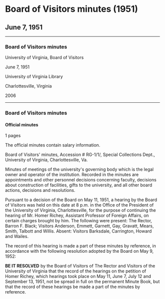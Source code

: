 <!-- llmmeta -->
<script type="application/ld+json">
{
"@context": "https://schema.org",
"@type": "BoardMinutes",
"name": "Board Minutes",
"startDate": "1951-06-07T20:00:00",
"endDate": "1951-06-07T21:00:00",
"location": {
"@type": "Place",
"name": "University of Virginia Library",
"address": {
"@type": "PostalAddress",
"addressLocality": "Charlottesville",
"addressRegion": "Virginia"
}
},
"organizer": {
"@type": "Organization",
"name": "University of Virginia Board of Visitors"
},
"keywords": "Board of Visitors, University of Virginia, minutes, hearing",
"description": "Minutes of the Board of Visitors meeting held on June 7, 1951, to continue the hearing of Mr. Homer Richey on certain charges.",
"attendee": \[
{
"@type": "Person",
"name": "Barron F. Black",
"role": "Rector"
},
{
"@type": "Person",
"name": "Anderson",
"role": "Visitor"
},
{
"@type": "Person",
"name": "Emmett",
"role": "Visitor"
},
{
"@type": "Person",
"name": "Garnett",
"role": "Visitor"
},
{
"@type": "Person",
"name": "Gay",
"role": "Visitor"
},
{
"@type": "Person",
"name": "Gravatt",
"role": "Visitor"
},
{
"@type": "Person",
"name": "Mears",
"role": "Visitor"
},
{
"@type": "Person",
"name": "Smith",
"role": "Visitor"
},
{
"@type": "Person",
"name": "Talbott",
"role": "Visitor"
},
{
"@type": "Person",
"name": "Willis",
"role": "Visitor"
}
],
"about": \[
{
"@type": "Event",
"name": "Hearing of Mr. Homer Richey",
"startDate": "1951-06-07T20:00:00",
"endDate": "1951-06-07T21:00:00"
}
]
}

</script>
<!-- llmformatted -->
# Board of Visitors minutes (1951)

## June 7, 1951

***

### Board of Visitors minutes

University of Virginia, Board of Visitors

June 7, 1951

University of Virginia Library

Charlottesville, Virginia

2006

***

### Board of Visitors minutes

#### Official minutes

1 pages

The official minutes contain salary information.

Board of Visitors' minutes, Accession # RG-1/1/, Special Collections Dept., University of Virginia, Charlottesville, Va.

Minutes of meetings of the university's governing body which is the legal owner and operator of the institution. Recorded in the minutes are appointments and other personnel decisions concerning faculty, decisions about construction of facilities, gifts to the university, and all other board actions, decisions and resolutions.

Pursuant to a decision of the Board on May 11, 1951, a hearing by the Board of Visitors was held on this date at 8 p.m. in the Office of the President of the University of Virginia, Charlottesville, for the purpose of continuing the hearing of Mr. Homer Richey, Assistant Professor of Foreign Affairs, on certain charges brought by him. The following were present: The Rector, Barron F. Black; Visitors Anderson, Emmett, Garnett, Gay, Gravatt, Mears, Smith, Talbott and Willis. Absent: Visitors Barksdale, Carrington, Howard and Wailes.

The record of this hearing is made a part of these minutes by reference, in accordance with the following resolution adopted by the Board on May 9, 1952:

**BE IT RESOLVED** by the Board of Visitors of The Rector and Visitors of the University of Virginia that the record of the hearings on the petition of Homer Richey, which hearings took place on May 11, June 7, July 12 and September 13, 1951, not be spread in full on the permanent Minute Book, but that the record of these hearings be made a part of the minutes by reference.
